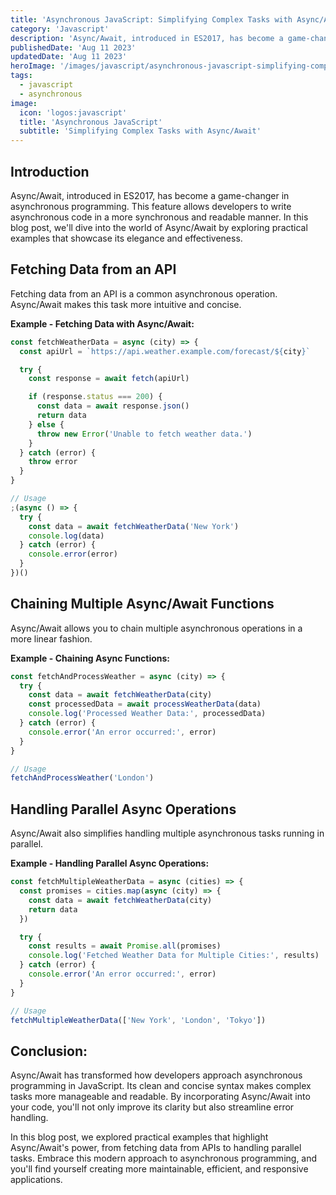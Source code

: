 ```yaml
---
title: 'Asynchronous JavaScript: Simplifying Complex Tasks with Async/Await'
category: 'Javascript'
description: 'Async/Await, introduced in ES2017, has become a game-changer in asynchronous programming. This feature allows developers to write asynchronous code in a more synchronous and readable manner.'
publishedDate: 'Aug 11 2023'
updatedDate: 'Aug 11 2023'
heroImage: '/images/javascript/asynchronous-javascript-simplifying-complex-tasks-async-await.png'
tags:
  - javascript
  - asynchronous
image:
  icon: 'logos:javascript'
  title: 'Asynchronous JavaScript'
  subtitle: 'Simplifying Complex Tasks with Async/Await'
---
```


## Introduction

Async/Await, introduced in ES2017, has become a game-changer in asynchronous programming. This feature allows developers to write asynchronous code in a more synchronous and readable manner. In this blog post, we'll dive into the world of Async/Await by exploring practical examples that showcase its elegance and effectiveness.

## Fetching Data from an API

Fetching data from an API is a common asynchronous operation. Async/Await makes this task more intuitive and concise.

**Example - Fetching Data with Async/Await:**

```jsx
const fetchWeatherData = async (city) => {
  const apiUrl = `https://api.weather.example.com/forecast/${city}`

  try {
    const response = await fetch(apiUrl)

    if (response.status === 200) {
      const data = await response.json()
      return data
    } else {
      throw new Error('Unable to fetch weather data.')
    }
  } catch (error) {
    throw error
  }
}

// Usage
;(async () => {
  try {
    const data = await fetchWeatherData('New York')
    console.log(data)
  } catch (error) {
    console.error(error)
  }
})()
```

## Chaining Multiple Async/Await Functions

Async/Await allows you to chain multiple asynchronous operations in a more linear fashion.

**Example - Chaining Async Functions:**

```jsx
const fetchAndProcessWeather = async (city) => {
  try {
    const data = await fetchWeatherData(city)
    const processedData = await processWeatherData(data)
    console.log('Processed Weather Data:', processedData)
  } catch (error) {
    console.error('An error occurred:', error)
  }
}

// Usage
fetchAndProcessWeather('London')
```

## Handling Parallel Async Operations

Async/Await also simplifies handling multiple asynchronous tasks running in parallel.

**Example - Handling Parallel Async Operations:**

```jsx
const fetchMultipleWeatherData = async (cities) => {
  const promises = cities.map(async (city) => {
    const data = await fetchWeatherData(city)
    return data
  })

  try {
    const results = await Promise.all(promises)
    console.log('Fetched Weather Data for Multiple Cities:', results)
  } catch (error) {
    console.error('An error occurred:', error)
  }
}

// Usage
fetchMultipleWeatherData(['New York', 'London', 'Tokyo'])
```

## Conclusion:

Async/Await has transformed how developers approach asynchronous programming in JavaScript. Its clean and concise syntax makes complex tasks more manageable and readable. By incorporating Async/Await into your code, you'll not only improve its clarity but also streamline error handling.

In this blog post, we explored practical examples that highlight Async/Await's power, from fetching data from APIs to handling parallel tasks. Embrace this modern approach to asynchronous programming, and you'll find yourself creating more maintainable, efficient, and responsive applications.
